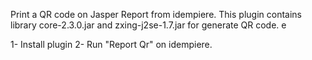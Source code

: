 Print a QR code on Jasper Report from idempiere. This plugin contains library core-2.3.0.jar and zxing-j2se-1.7.jar for generate QR code. e

1- Install plugin
2- Run "Report Qr" on idempiere. 

